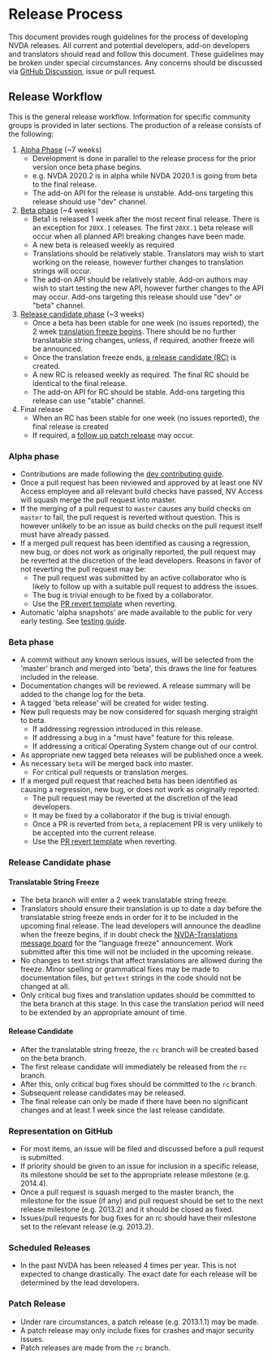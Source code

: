 # Release Process

This document provides rough guidelines for the process of developing NVDA releases.
All current and potential developers, add-on developers and translators should read and follow this document.
These guidelines may be broken under special circumstances.
Any concerns should be discussed via [GitHub Discussion](https://github.com/nvaccess/nvda/discussions), issue or pull request.
 
## Release Workflow
This is the general release workflow.
Information for specific community groups is provided in later sections.
The production of a release consists of the following:
1. [Alpha Phase](#alpha-phase) (~7 weeks)
    - Development is done in parallel to the release process for the prior version once beta phase begins.
    - e.g. NVDA 2020.2 is in alpha while NVDA 2020.1 is going from beta to the final release.
    - The add-on API for the release is unstable.
    Add-ons targeting this release should use "dev" channel.
1. [Beta phase](#beta-phase) (~4 weeks)
    - Beta1 is released 1 week after the most recent final release.
    There is an exception for `20XX.1` releases.
    The first `20XX.1` beta release will occur when all planned API breaking changes have been made.
    - A new beta is released weekly as required
    - Translations should be relatively stable.
    Translators may wish to start working on the release, however further changes to translation strings will occur.
    - The add-on API should be relatively stable.
    Add-on authors may wish to start testing the new API, however further changes to the API may occur.
    Add-ons targeting this release should use "dev" or "beta" channel.
1. [Release candidate phase](#Release-Candidate-phase) (~3 weeks)
    - Once a beta has been stable for one week (no issues reported), the 2 week [translation freeze begins](#translatable-string-freeze).
    There should be no further translatable string changes, unless, if required, another freeze will be announced.
    - Once the translation freeze ends, [a release candidate (RC)](#release-candidate) is created.
    - A new RC is released weekly as required.
    The final RC should be identical to the final release.
    - The add-on API for RC should be stable.
    Add-ons targeting this release can use "stable" channel.
1. Final release
    - When an RC has been stable for one week (no issues reported), the final release is created
    - If required, a [follow up patch release](#patch-release) may occur.

### Alpha phase
* Contributions are made following the [dev contributing guide](../dev/contributing.md).
* Once a pull request has been reviewed and approved by at least one NV Access employee and all relevant build checks have passed, NV Access will squash merge the pull request into master.
* If the merging of a pull request to `master` causes any build checks on `master` to fail, the pull request is reverted without question.
This is however unlikely to be an issue as build checks on the pull request itself must have already passed.
* If a merged pull request has been identified as causing a regression, new bug, or does not work as originally reported, the pull request may be reverted at the discretion of the lead developers. Reasons in favor of not reverting the pull request may be: 
  * The pull request was submitted by an active collaborator who is likely to follow up with a suitable pull request to address the issues.
  * The bug is trivial enough to be fixed by a collaborator.
  * Use the [PR revert template](../../.github/PULL_REQUEST_TEMPLATE/revert.md) when reverting.
* Automatic 'alpha snapshots' are made available to the public for very early testing. See [testing guide](../testing/contributing.md).

### Beta phase
* A commit without any known serious issues, will be selected from the 'master' branch and merged into 'beta', this draws the line for features included in the release.
* Documentation changes will be reviewed. A release summary will be added to the change log for the beta.
* A tagged 'beta release' will be created for wider testing. 
* New pull requests may be now considered for squash merging straight to beta.
  - If addressing regression introduced in this release.
  - If addressing a bug in a "must have" feature for this release.
  - If addressing a critical Operating System change out of our control.
* As appropriate new tagged beta releases will be published once a week.
* As necessary `beta` will be merged back into master.
  - For critical pull requests or translation merges.
* If a merged pull request that reached beta has been identified as causing a regression, new bug, or does not work as originally reported:
  - The pull request may be reverted at the discretion of the lead developers.
  - It may be fixed by a collaborator if the bug is trivial enough.
  - Once a PR is reverted from `beta`, a replacement PR is very unlikely to be accepted into the current release.
  - Use the [PR revert template](../../.github/PULL_REQUEST_TEMPLATE/revert.md) when reverting.

### Release Candidate phase

#### Translatable String Freeze
- The beta branch will enter a 2 week translatable string freeze.
- Translators should ensure their translation is up to date a day before the translatable string freeze ends in order for it to be included in the upcoming final release.
The lead developers will announce the deadline when the freeze begins, if in doubt check the [NVDA-Translations message board](https://groups.io/g/nvda-translations/) for the "language freeze" announcement.
Work submitted after this time will not be included in the upcoming release.
- No changes to text strings that affect translations are allowed during the freeze. Minor spelling or grammatical fixes may be made to documentation files, but `gettext` strings in the code should not be changed at all.
- Only critical bug fixes and translation updates should be committed to the beta branch at this stage.
In this case the translation period will need to be extended by an appropriate amount of time.

#### Release Candidate
* After the translatable string freeze, the `rc` branch will be created based on the beta branch.
* The first release candidate will immediately be released from the `rc` branch.
* After this, only critical bug fixes should be committed to the `rc` branch.
* Subsequent release candidates may be released.
* The final release can only be made if there have been no significant changes and at least 1 week since the last release candidate.

### Representation on GitHub
* For most items, an issue will be filed and discussed before a pull request is submitted.
* If priority should be given to an issue for inclusion in a specific release, its milestone should be set to the appropriate release milestone (e.g. 2014.4).
* Once a pull request is squash merged to the master branch, the milestone for the issue (if any) and pull request should be set to the next release milestone (e.g. 2013.2) and it should be closed as fixed.
* Issues/pull requests for bug fixes for an rc should have their milestone set to the relevant release (e.g. 2013.2).

### Scheduled Releases
* In the past NVDA has been released 4 times per year. This is not expected to change drastically. The exact date for each release will be determined by the lead developers.

### Patch Release
* Under rare circumstances, a patch release (e.g. 2013.1.1) may be made.
* A patch release may only include fixes for crashes and major security issues.
* Patch releases are made from the `rc` branch.
